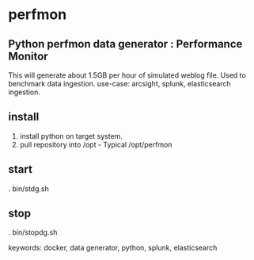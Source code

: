 # perfmon
## Python perfmon data generator : Performance Monitor 

This will generate about 1.5GB per hour of simulated weblog file. Used to benchmark data ingestion.
use-case: arcsight, splunk, elasticsearch ingestion.

## install 
1) install python on target system.
2) pull repository into /opt - Typical /opt/perfmon

## start
. bin/stdg.sh

## stop
. bin/stopdg.sh

keywords: docker, data generator, python, splunk, elasticsearch
